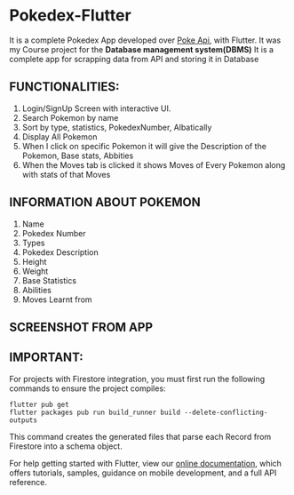# Pokedex-Flutter

It is a complete Pokedex App developed over [Poke Api](https://pokeapi.co/), with Flutter. It was my Course project for the **Database management system(DBMS)** 
It is a complete app for scrapping data from API and storing it in Database

## FUNCTIONALITIES:

1. Login/SignUp Screen with interactive UI.
2. Search Pokemon by name
3. Sort by type, statistics, PokedexNumber, Albatically
4. Display All Pokemon
5. When I click on specific Pokemon it will give the Description of the Pokemon, Base stats, Abbities
6. When the Moves tab is clicked it shows Moves of Every Pokemon along with stats of that Moves

## INFORMATION ABOUT POKEMON

1. Name
2. Pokedex Number
3. Types
4. Pokedex Description
5. Height
6. Weight
7. Base Statistics
8. Abilities
9. Moves Learnt from

## SCREENSHOT FROM APP


    
## IMPORTANT:

For projects with Firestore integration, you must first run the following commands to ensure the project compiles:

```
flutter pub get
flutter packages pub run build_runner build --delete-conflicting-outputs
```

This command creates the generated files that parse each Record from Firestore into a schema object.

For help getting started with Flutter, view our
[online documentation](https://flutter.dev/docs), which offers tutorials,
samples, guidance on mobile development, and a full API reference.
